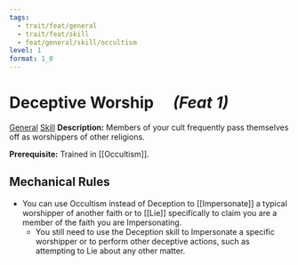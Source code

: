 ```yaml
---
tags:
  - trait/feat/general
  - trait/feat/skill
  - feat/general/skill/occultism
level: 1
format: 1_0
---
```

# Deceptive Worship &emsp;*(Feat 1)*

[General](General.md "Feat Trait") [Skill](Skill.md "Feat Trait") 
**Description:** Members of your cult frequently pass themselves off as worshippers of other religions.

**Prerequisite:** Trained in [[Occultism]].

## Mechanical Rules

- You can use Occultism instead of Deception to [[Impersonate]] a typical worshipper of another faith or to [[Lie]] specifically to claim you are a member of the faith you are Impersonating.
	- You still need to use the Deception skill to Impersonate a specific worshipper or to perform other deceptive actions, such as attempting to Lie about any other matter.